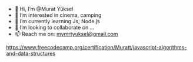 - 👋 Hi, I’m @Murat Yüksel
- 👀 I’m interested in cinema, camping
- 🌱 I’m currently learning Js, Node.js
- 💞️ I’m looking to collaborate on ...
- 📫 Reach me on: mymrtyuksel@gmail.com


https://www.freecodecamp.org/certification/Muratt/javascript-algorithms-and-data-structures
<!---
MuratY26/MuratY26 is a ✨ special ✨ repository because its `README.md` (this file) appears on your GitHub profile.
You can click the Preview link to take a look at your changes.
--->
